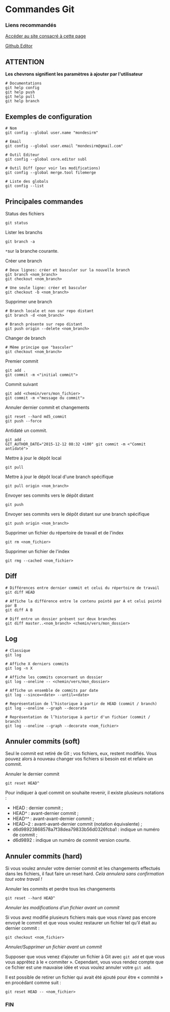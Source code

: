 ﻿# Commandes Git
### Liens recommandés
[Accéder au site consacré à cette page](https://mondesirm.github.io/commandes-bts.github.io/)

[Github Editor](https://github.com/mondesirm/commandes-bts.github.io/edit/master/README.md)


## ATTENTION

**Les chevrons signifient les paramètres à ajouter par l'utilisateur**

```shell
# Documentations
git help config
git help push
git help pull
git help branch
```

## Exemples de configuration

```shell
# Nom
git config --global user.name "mondesirm"

# Email
git config --global user.email "mondesirm@gmail.com"

# Outil Editeur
git config --global core.editor subl

# Outil Diff (pour voir les modifications)
git config --global merge.tool filemerge

# Liste des globals
git config --list
```

## Principales commandes

Status des fichiers

```shell
git status
```

Lister les branchs

```shell
git branch -a
```

`*`sur la branche courante.

Créer une branch

```shell
# Deux lignes: créer et basculer sur la nouvelle branch
git branch <nom_branch>
git checkout <nom_branch>

# Une seule ligne: créer et basculer
git checkout -b <nom_branch>
```

Supprimer une branch

```shell
# Branch locale et non sur repo distant
git branch -d <nom_branch>

# Branch présente sur repo distant
git push origin --delete <nom_branch>
```

Changer de branch

```shell
# Même principe que "basculer"
git checkout <nom_branch>
```

Premier commit

```shell
git add .
git commit -m <"initial commit">
```

Commit suivant

```shell
git add <chemin/vers/mon_fichier>
git commit -m <"message du commit">
```

Annuler dernier commit et changements

```shell
git reset --hard md5_commit
git push --force
```

Antidaté un commit.

```shell
git add .
GIT_AUTHOR_DATE="2015-12-12 08:32 +100" git commit -m <"Commit antidaté">
```

Mettre à jour le dépôt local

```shell
git pull
```

Mettre à jour le dépôt local d'une branch spécifique

```shell
git pull origin <nom_branch>
```

Envoyer ses commits vers le dépôt distant

```shell
git push
```

Envoyer ses commits vers le dépôt distant sur une branch spécifique

```shell
git push origin <nom_branch>
```

Supprimer un fichier du répertoire de travail et de l'index

```shell
git rm <nom_fichier>
```

Supprimer un fichier de l'index

```shell
git rmg --cached <nom_fichier>
```

## Diff

```shell
# Différences entre dernier commit et celui du répertoire de travail
git diff HEAD

# Affiche la différence entre le contenu pointé par A et celui pointé par B
git diff A B

# Diff entre un dossier présent sur deux branches
git diff master..<nom_branch> <chemin/vers/mon_dossier>
```

## Log

```shell
# Classique
git log

# Affiche X derniers commits
git log -n X

# Affiche les commits concernant un dossier
git log --oneline -- <chemin/vers/mon_dossier>

# Affiche un ensemble de commits par date
git log --since=<date> --until=<date>

# Représentation de l’historique à partir de HEAD (commit / branch)
git log --oneline --graph --decorate

# Représentation de l’historique à partir d'un fichier (commit / branch)
git log --oneline --graph --decorate <nom_fichier>
```

## Annuler commits (soft)

Seul le commit est retiré de Git ; vos fichiers, eux, restent modifiés. Vous pouvez alors à nouveau changer vos fichiers si besoin est et refaire un commit.

Annuler le dernier commit

```shell
git reset HEAD^
```

Pour indiquer à quel commit on souhaite revenir, il existe plusieurs notations :

* HEAD : dernier commit ;
* HEAD^ : avant-dernier commit ;
* HEAD^^ : avant-avant-dernier commit ;
* HEAD~2 : avant-avant-dernier commit (notation équivalente) ;
* d6d98923868578a7f38dea79833b56d0326fcba1 : indique un numéro de commit ;
* d6d9892 : indique un numéro de commit version courte.

## Annuler commits (hard)

Si vous voulez annuler votre dernier commit et les changements effectués dans les fichiers, il faut faire un reset hard. *Cela annulera sans confirmation tout votre travail !*

Annuler les commits et perdre tous les changements

```shell
git reset --hard HEAD^
```

*Annuler les modifications d’un fichier avant un commit*

Si vous avez modifié plusieurs fichiers mais que vous n’avez pas encore envoyé le commit et que vous voulez restaurer un fichier tel qu’il était au dernier commit :

```shell
git checkout <nom_fichier>
```

*Annuler/Supprimer un fichier avant un commit*

Supposer que vous venez d’ajouter un fichier à Git avec `git add` et que vous vous apprêtez à le « commiter ». Cependant, vous vous rendez compte que ce fichier est une mauvaise idée et vous voulez annuler votre `git add`.

Il est possible de retirer un fichier qui avait été ajouté pour être « commité » en procédant comme suit :

```shell
git reset HEAD -- <nom_fichier>
```
### FIN
